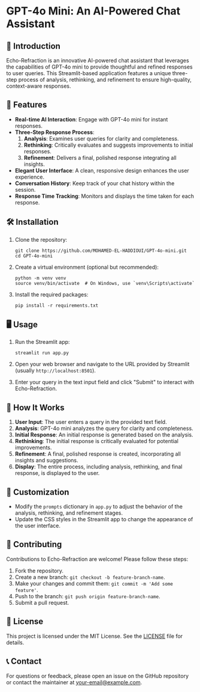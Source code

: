 # GPT-4o Mini: An AI-Powered Chat Assistant

## 🌟 Introduction

Echo-Refraction is an innovative AI-powered chat assistant that leverages the capabilities of GPT-4o mini to provide thoughtful and refined responses to user queries. This Streamlit-based application features a unique three-step process of analysis, rethinking, and refinement to ensure high-quality, context-aware responses.

## 🚀 Features

- **Real-time AI Interaction**: Engage with GPT-4o mini for instant responses.
- **Three-Step Response Process**:
  1. **Analysis**: Examines user queries for clarity and completeness.
  2. **Rethinking**: Critically evaluates and suggests improvements to initial responses.
  3. **Refinement**: Delivers a final, polished response integrating all insights.
- **Elegant User Interface**: A clean, responsive design enhances the user experience.
- **Conversation History**: Keep track of your chat history within the session.
- **Response Time Tracking**: Monitors and displays the time taken for each response.

## 🛠 Installation

1. Clone the repository:
   ```
   git clone https://github.com/MOHAMED-EL-HADDIOUI/GPT-4o-mini.git
   cd GPT-4o-mini
   ```

2. Create a virtual environment (optional but recommended):
   ```
   python -m venv venv
   source venv/bin/activate  # On Windows, use `venv\Scripts\activate`
   ```

3. Install the required packages:
   ```
   pip install -r requirements.txt
   ```

## 🖥 Usage

1. Run the Streamlit app:
   ```
   streamlit run app.py
   ```

2. Open your web browser and navigate to the URL provided by Streamlit (usually `http://localhost:8501`).

3. Enter your query in the text input field and click "Submit" to interact with Echo-Refraction.

## 🧠 How It Works

1. **User Input**: The user enters a query in the provided text field.
2. **Analysis**: GPT-4o mini analyzes the query for clarity and completeness.
3. **Initial Response**: An initial response is generated based on the analysis.
4. **Rethinking**: The initial response is critically evaluated for potential improvements.
5. **Refinement**: A final, polished response is created, incorporating all insights and suggestions.
6. **Display**: The entire process, including analysis, rethinking, and final response, is displayed to the user.

## 🎨 Customization

- Modify the `prompts` dictionary in `app.py` to adjust the behavior of the analysis, rethinking, and refinement stages.
- Update the CSS styles in the Streamlit app to change the appearance of the user interface.

## 🤝 Contributing

Contributions to Echo-Refraction are welcome! Please follow these steps:

1. Fork the repository.
2. Create a new branch: `git checkout -b feature-branch-name`.
3. Make your changes and commit them: `git commit -m 'Add some feature'`.
4. Push to the branch: `git push origin feature-branch-name`.
5. Submit a pull request.

## 📄 License

This project is licensed under the MIT License. See the [LICENSE](LICENSE) file for details.

## 📞 Contact

For questions or feedback, please open an issue on the GitHub repository or contact the maintainer at [your-email@example.com](mailto:your-email@example.com).
